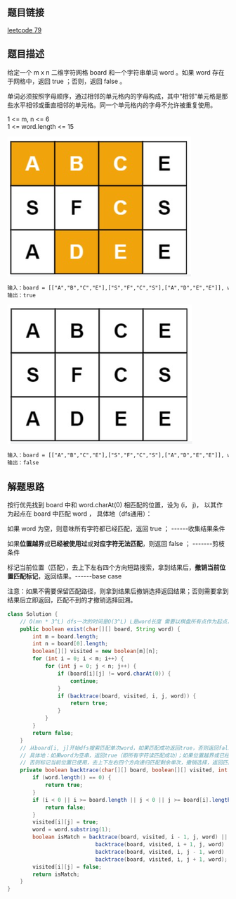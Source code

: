 ## 题目链接

[leetcode 79](https://leetcode.cn/problems/word-search/)  

## 题目描述

给定一个 m x n 二维字符网格 board 和一个字符串单词 word 。如果 word 存在于网格中，返回 true ；否则，返回 false 。  

单词必须按照字母顺序，通过相邻的单元格内的字母构成，其中“相邻”单元格是那些水平相邻或垂直相邻的单元格。同一个单元格内的字母不允许被重复使用。  

1 <= m, n <= 6  
1 <= word.length <= 15  

![](https://github.com/RossVermouth/algorithm/blob/main/%E9%99%84%E4%BB%B6/%E5%8D%95%E8%AF%8D%E6%90%9C%E7%B4%A2%E7%A4%BA%E4%BE%8B1.png)
```html
输入：board = [["A","B","C","E"],["S","F","C","S"],["A","D","E","E"]], word = "SEE"
输出：true
```
![](https://github.com/RossVermouth/algorithm/blob/main/%E9%99%84%E4%BB%B6/%E5%8D%95%E8%AF%8D%E6%90%9C%E7%B4%A2%E7%A4%BA%E4%BE%8B2.png)
```html
输入：board = [["A","B","C","E"],["S","F","C","S"],["A","D","E","E"]], word = "ABCB"
输出：false
```

## 解题思路  

按行优先找到 board 中和 word.charAt(0) 相匹配的位置，设为 (i， j)， 以其作为起点在 board 中匹配 word ， 具体地（dfs通用）：  

如果 word 为空，则意味所有字符都已经匹配，返回 true ；  ------收集结果条件  

如果**位置越界**或**已经被使用过**或**对应字符无法匹配**，则返回 false ； -------剪枝条件   

标记当前位置（匹配），去上下左右四个方向短路搜索，拿到结果后，**撤销当前位置匹配标记**，返回结果。------base case  

注意：如果不需要保留匹配路径，则拿到结果后撤销选择返回结果；否则需要拿到结果后立即返回，匹配不到的才撤销选择回溯。

```JAVA
class Solution {
    // O(mn * 3^L) dfs一次的时间是O(3^L) L是word长度 需要以棋盘所有点作为起点，O(mn)
    public boolean exist(char[][] board, String word) {
        int m = board.length;
        int n = board[0].length;
        boolean[][] visited = new boolean[m][n];
        for (int i = 0; i < m; i++) {
            for (int j = 0; j < n; j++) {
                if (board[i][j] != word.charAt(0)) {
                    continue;
                }
                if (backtrace(board, visited, i, j, word)) {
                    return true;
                }
            }
        }
        return false;
    }
    // 从board[i, j]开始dfs搜索匹配单次word，如果匹配成功返回true，否则返回false
    // 具体地：如果word为空串，返回true（即所有字符读匹配成功）；如果位置越界或已经使用或对应字符不匹配，返回false；
    // 否则标记当前位置已使用，去上下左右四个方向递归匹配剩余单次，撤销选择，返回匹配结果
    private boolean backtrace(char[][] board, boolean[][] visited, int i, int j, String word) {
        if (word.length() == 0) {
            return true;
        }
        if (i < 0 || i >= board.length || j < 0 || j >= board[i].length || visited[i][j] || board[i][j] != word.charAt(0)) {
            return false;
        }
        visited[i][j] = true;
        word = word.substring(1);
        boolean isMatch = backtrace(board, visited, i - 1, j, word) ||
                            backtrace(board, visited, i + 1, j, word) ||
                            backtrace(board, visited, i, j - 1, word) || 
                            backtrace(board, visited, i, j + 1, word);
        visited[i][j] = false;
        return isMatch;
    }
}
```



